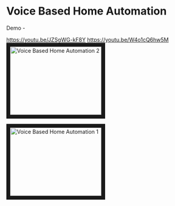 # Voice Based Home Automation

Demo - 

https://youtu.be/JZSgWG-kF8Y
https://youtu.be/W4o1cQ6hw5M
<a href="https://www.youtube.com/embed/W4o1cQ6hw5M" target="_blank"><img src="http://img.youtube.com/vi/W4o1cQ6hw5M/0.jpg" 
alt="Voice Based Home Automation 2" width="240" height="180" border="10" /></a>

<a href="https://www.youtube.com/embed/JZSgWG-kF8Y" target="_blank"><img src="http://img.youtube.com/vi/JZSgWG-kF8Y/0.jpg" 
alt="Voice Based Home Automation 1" width="240" height="180" border="10" /></a>
